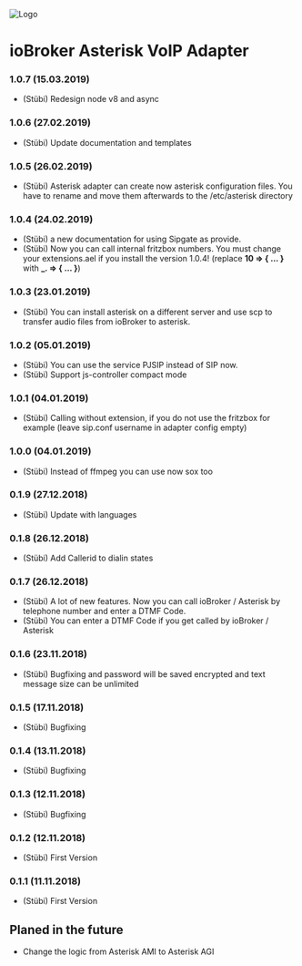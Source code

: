 ![Logo](../admin/asterisk.png)

# ioBroker Asterisk VoIP Adapter

### 1.0.7 (15.03.2019)
* (Stübi) Redesign node v8 and async

### 1.0.6 (27.02.2019)
* (Stübi) Update documentation and templates

### 1.0.5 (26.02.2019)
* (Stübi) Asterisk adapter can create now asterisk configuration files. You have to rename and move them afterwards to the /etc/asterisk directory 

### 1.0.4 (24.02.2019)
* (Stübi) a new documentation for using Sipgate as provide. 
* (Stübi) Now you can call internal fritzbox numbers. You must change your extensions.ael if you install the version 1.0.4! (replace **10 => { ... }**  with **_. => { ... }**) 

### 1.0.3 (23.01.2019)
* (Stübi) You can install asterisk on a different server and use scp to transfer audio files from ioBroker to asterisk.

### 1.0.2 (05.01.2019)
* (Stübi) You can use the service PJSIP instead of SIP now.    
* (Stübi) Support js-controller compact mode 

### 1.0.1 (04.01.2019)
* (Stübi) Calling without extension, if you do not use the fritzbox for example (leave sip.conf username in adapter config empty)

### 1.0.0 (04.01.2019)
* (Stübi) Instead of ffmpeg you can use now sox too

### 0.1.9 (27.12.2018)
* (Stübi) Update with languages 

### 0.1.8 (26.12.2018)
* (Stübi) Add Callerid to dialin states 

### 0.1.7 (26.12.2018)
* (Stübi) A lot of new features. Now you can call ioBroker / Asterisk by telephone number and enter a DTMF Code. 
* (Stübi) You can enter a DTMF Code if you get called by ioBroker / Asterisk 

### 0.1.6 (23.11.2018)
* (Stübi) Bugfixing and password will be saved encrypted and text message size can be unlimited 

### 0.1.5 (17.11.2018)
* (Stübi) Bugfixing

### 0.1.4 (13.11.2018)
* (Stübi) Bugfixing

### 0.1.3 (12.11.2018)
* (Stübi) Bugfixing

### 0.1.2 (12.11.2018)
* (Stübi) First Version

### 0.1.1 (11.11.2018)
* (Stübi) First Version

## Planed in the future
* Change the logic from Asterisk AMI to Asterisk AGI
